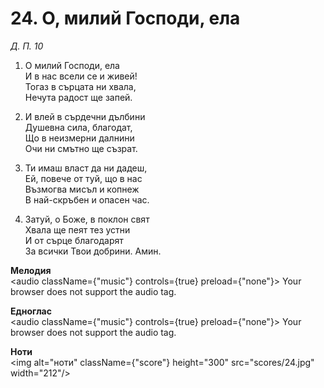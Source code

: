 # 24. О, милий Господи, ела  

*Д. П. 10*  

1. О милий Господи, ела  
И в нас всели се и живей!  
Тогаз в сърцата ни хвала,  
Нечута радост ще запей.  

2. И влей в сърдечни дълбини  
Душевна сила, благодат,  
Що в неизмерни далнини  
Очи ни смътно ще съзрат.  

3. Ти имаш власт да ни дадеш,  
Ей, повече от туй, що в нас  
Възмогва мисъл и копнеж  
В най-скръбен и опасен час.  

4. Затуй, о Боже, в поклон свят  
Хвала ще пеят тез устни  
И от сърце благодарят  
За всички Твои добрини. Амин.  

__Мелодия__  
<audio className={"music"} controls={true} preload={"none"}><source src="mp3/24.mp3" type="audio/mpeg"/>
Your browser does not support the audio tag.
</audio>  

__Едноглас__  
<audio className={"music"} controls={true} preload={"none"}><source src="transp/24.mp3" type="audio/mpeg"/>
Your browser does not support the audio tag.
</audio>  

__Ноти__  
<img alt="ноти" className={"score"} height="300" src="scores/24.jpg" width="212"/>
